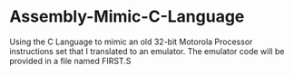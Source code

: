 # Assembly-Mimic-C-Language
Using the C Language to mimic an old 32-bit Motorola Processor instructions set that I translated to an emulator.
The emulator code will be provided in a file named FIRST.S
